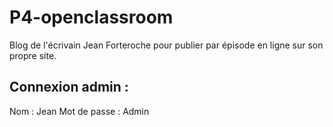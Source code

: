 # P4-openclassroom
Blog de l'écrivain Jean Forteroche pour publier par épisode en ligne sur son propre site.

## Connexion admin :
Nom : Jean 
Mot de passe : Admin
